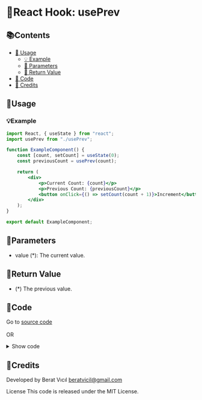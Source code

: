 # 🎣React Hook: usePrev

## 📚Contents

- [🔧 Usage](#usage)
  - [💡 Example](#example)
  - [🧩 Parameters](#parameters)
  - [📨 Return Value](#return-value)
- [🔦 Code](#code)
- [🙏 Credits](#credits)

## 🔧Usage

### 💡Example
```jsx
import React, { useState } from "react";
import usePrev from "./usePrev";

function ExampleComponent() {
    const [count, setCount] = useState(0);
    const previousCount = usePrev(count);

    return (
        <div>
            <p>Current Count: {count}</p>
            <p>Previous Count: {previousCount}</p>
            <button onClick={() => setCount(count + 1)}>Increment</button>
        </div>
    );
}

export default ExampleComponent;

```

## 🧩Parameters
* value (*): The current value.

## 📨Return Value
* (*) The previous value.

## 🔦Code
Go to [source code](./usePrev.js) 
<br><br>
OR
<details>
<summary>Show code</summary>

### Full Code

```jsx
import { useRef, useEffect } from "react";

/**
 * A React hook that returns the previous value of a given value.
 * @param {*} value - The current value.
 * @returns {*} The previous value.
 */
function usePrev(value) {
    const ref = useRef();

    useEffect(() => {
      ref.current = value;
    }, [value]); 

    return ref.current;
}

export default usePrev;
```
</details>

## 🙏Credits
Developed by Berat Vıcıl beratvicil@gmail.com

License This code is released under the MIT License.